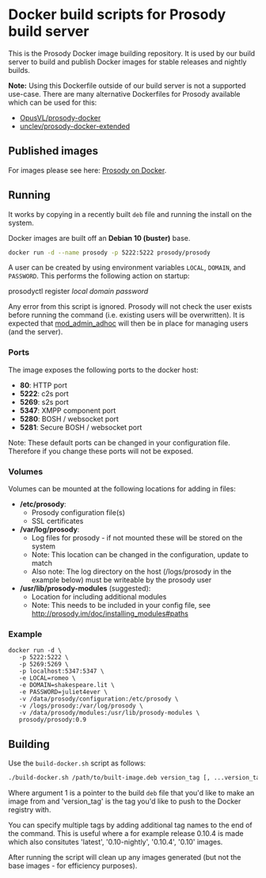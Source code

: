 # Docker build scripts for Prosody build server

This is the Prosody Docker image building repository. It is used by our build server to build and publish Docker images for stable releases and nightly builds.

**Note:** Using this Dockerfile outside of our build server is not a supported use-case. There are many
alternative Dockerfiles for Prosody available which can be used for this:

  - [OpusVL/prosody-docker](https://github.com/OpusVL/prosody-docker/)
  - [unclev/prosody-docker-extended](https://github.com/unclev/prosody-docker-extended)

## Published images

For images please see here: [Prosody on Docker](https://hub.docker.com/r/prosody/prosody/).

## Running

It works by copying in a recently built `deb` file and running the install on the system.

Docker images are built off an __Debian 10 (buster)__ base.

```bash
docker run -d --name prosody -p 5222:5222 prosody/prosody
```

A user can be created by using environment variables `LOCAL`, `DOMAIN`, and `PASSWORD`. This performs the following action on startup:

  prosodyctl register *local* *domain* *password*

Any error from this script is ignored. Prosody will not check the user exists before running the command (i.e. existing users will be overwritten). It is expected that [mod_admin_adhoc](http://prosody.im/doc/modules/mod_admin_adhoc) will then be in place for managing users (and the server).

### Ports

The image exposes the following ports to the docker host:

* __80__: HTTP port
* __5222__: c2s port
* __5269__: s2s port
* __5347__: XMPP component port
* __5280__: BOSH / websocket port
* __5281__: Secure BOSH / websocket port

Note: These default ports can be changed in your configuration file. Therefore if you change these ports will not be exposed.

### Volumes

Volumes can be mounted at the following locations for adding in files:

* __/etc/prosody__:
  * Prosody configuration file(s)
  * SSL certificates
* __/var/log/prosody__:
  * Log files for prosody - if not mounted these will be stored on the system
  * Note: This location can be changed in the configuration, update to match
  * Also note: The log directory on the host (/logs/prosody in the example below) must be writeable by the prosody user
* __/usr/lib/prosody-modules__ (suggested):
  * Location for including additional modules
  * Note: This needs to be included in your config file, see http://prosody.im/doc/installing_modules#paths

### Example

```
docker run -d \
   -p 5222:5222 \
   -p 5269:5269 \
   -p localhost:5347:5347 \
   -e LOCAL=romeo \
   -e DOMAIN=shakespeare.lit \
   -e PASSWORD=juliet4ever \
   -v /data/prosody/configuration:/etc/prosody \
   -v /logs/prosody:/var/log/prosody \
   -v /data/prosody/modules:/usr/lib/prosody-modules \
   prosody/prosody:0.9
```

## Building

Use the `build-docker.sh` script as follows:

```bash
./build-docker.sh /path/to/built-image.deb version_tag [, ...version_tag2, ...]
```

Where argument 1 is a pointer to the build `deb` file that you'd like to make an image from and 'version_tag' is the tag you'd like to push to the Docker registry with.

You can specify multiple tags by adding additional tag names to the end of the command. This is useful where a for example release 0.10.4 is made which also consitutes 'latest', '0.10-nightly', '0.10.4', '0.10' images.

After running the script will clean up any images generated (but not the base images - for efficiency purposes).
